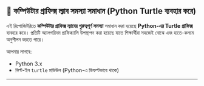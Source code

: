 ## 🐢 কম্পিউটার গ্রাফিক্স ল্যাব সমস্যা সমাধান (Python Turtle ব্যবহার করে)

এই রিপোজিটরিতে **কম্পিউটার গ্রাফিক্স ল্যাবের গুরুত্বপূর্ণ সমস্যা** সমাধান করা হয়েছে **Python-এর Turtle গ্রাফিক্স** ব্যবহার করে। প্রতিটি অ্যালগরিদম গ্রাফিক্যালি উপস্থাপন করা হয়েছে যাতে শিক্ষার্থীরা সহজেই বোঝে এবং হাতে-কলমে অনুশীলন করতে পারে।

আপনার লাগবে:
* Python 3.x
* বিল্ট-ইন `turtle` মডিউল (Python-এ ডিফল্টভাবে থাকে)

---